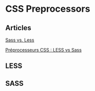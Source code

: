 # CSS Preprocessors

## Articles

[Sass vs. Less](https://learn.onemonth.com/sass-vs-less-e9584c90d847)

[Préprocesseurs CSS : LESS vs Sass](http://blog.soat.fr/2014/07/preprocesseurs-css-less-vs-sass/)

## LESS

## SASS
